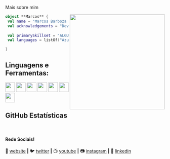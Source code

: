 Mais sobre mim

<img align="right" width="300" src="https://i2.wp.com/allhtaccess.info/wp-content/uploads/2018/03/programming.gif?fit=1281%2C716&ssl=1" />

```kotlin
object **Marcos** {
 val name = "Marcos Barboza Silva Júnio "
 val acknowledgements = "DevOps"
 
 val primarySkillset = "ALGUMAS HABILIDADES"
 val languages = listOf("Azure Cloud", "AWS", "Terraform", "Docker", "Python") 

}
```

## **Linguagens e Ferramentas:**  

<code><img height="30" src="https://static-00.iconduck.com/assets.00/file-type-terraform-icon-1821x2048-mbxeegff.png"></code>
<code><img height="30" src="https://static-00.iconduck.com/assets.00/aws-icon-2048x2048-274bm1xi.png"></code>
<code><img height="30" src="https://static-00.iconduck.com/assets.00/google-cloud-icon-2048x1646-7admxejz.png"></code>
<code><img height="30" src="https://arunpotti.files.wordpress.com/2021/12/microsoft_azure.svg_.png"></code>
<code><img height="30" src="https://cdn-icons-png.flaticon.com/512/5969/5969059.png"></code>
<code><img height="30" src="https://levelupla.io/wp-content/uploads/2020/05/ansiblelogo.png"></code>
<code><img height="30" src="https://upload.wikimedia.org/wikipedia/commons/thumb/c/c3/Python-logo-notext.svg/1869px-Python-logo-notext.svg.png"></code>


## **GitHub Estatísticas**

[website]: https://codedev.ga/
[twitter]: https://twitter.com/SEUTWITTER
[youtube]: https://www.youtube.com/user/SEUYOUTUBE/
[instagram]: https://www.instagram.com/SEUINSTAGRAM/
[linkedin]: https://www.linkedin.com/in/SEULINKEDIN/
<br>

#### Rede Sociais!

🏡 [website][website] **|** 
🐦 [twitter][twitter] **|** 
📺 [youtube][youtube] **|** 
📷 [instagram][instagram] **|** 
👔 [linkedin][linkedin]
